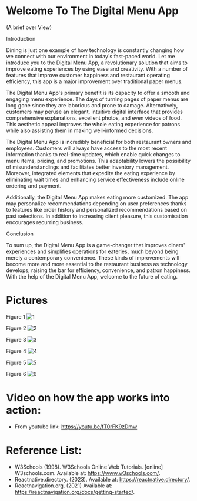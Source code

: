 
# Welcome To The Digital Menu App
(A brief over View)

Introduction

Dining is just one example of how technology is constantly changing how we connect with our environment in today's fast-paced world. Let me introduce you to the Digital Menu App, a revolutionary solution that aims to improve eating experiences by using ease and creativity. With a number of features that improve customer happiness and restaurant operating efficiency, this app is a major improvement over traditional paper menus.

The Digital Menu App's primary benefit is its capacity to offer a smooth and engaging menu experience. The days of turning pages of paper menus are long gone since they are laborious and prone to damage. Alternatively, customers may peruse an elegant, intuitive digital interface that provides comprehensive explanations, excellent photos, and even videos of food. This aesthetic appeal improves the whole eating experience for patrons while also assisting them in making well-informed decisions.

The Digital Menu App is incredibly beneficial for both restaurant owners and employees. Customers will always have access to the most recent information thanks to real-time updates, which enable quick changes to menu items, pricing, and promotions. This adaptability lowers the possibility of misunderstandings and facilitates better inventory management. Moreover, integrated elements that expedite the eating experience by eliminating wait times and enhancing service effectiveness include online ordering and payment.

Additionally, the Digital Menu App makes eating more customized. The app may personalize recommendations depending on user preferences thanks to features like order history and personalized recommendations based on past selections. In addition to increasing client pleasure, this customisation encourages recurring business.

Conclusion

To sum up, the Digital Menu App is a game-changer that improves diners' experiences and simplifies operations for eateries, much beyond being merely a contemporary convenience. These kinds of improvements will become more and more essential to the restaurant business as technology develops, raising the bar for efficiency, convenience, and patron happiness. With the help of the Digital Menu App, welcome to the future of eating.

# Pictures

Figure 1 
![1](https://github.com/user-attachments/assets/5dc925d7-7629-48af-a161-d9c861093f5d)


Figure 2
![2](https://github.com/user-attachments/assets/21b78cbf-de71-4e7e-92bf-a1608a43a7b8)



Figure 3 
![3](https://github.com/user-attachments/assets/6d6b6222-9ee3-4840-bf1c-f3ddbd428c7b)


Figure 4
![4](https://github.com/user-attachments/assets/97ac09ba-4300-459e-95e0-c4a88924636f)



Figure 5 
![5](https://github.com/user-attachments/assets/b66a9f16-e810-4861-9add-c1ebda61ceab)



Figure 6
![6](https://github.com/user-attachments/assets/6145c740-82b6-41eb-aaa5-8e979b44937b)


# Video on how the app works into action:
- From youtube link:
https://youtu.be/fT0rFK9zDmw

# Reference List:
- W3Schools (1998). W3Schools Online Web Tutorials. [online] W3schools.com. Available at: https://www.w3schools.com/.
- Reactnative.directory. (2023). Available at: https://reactnative.directory/.
- Reactnavigation.org. (2021) Available at: https://reactnavigation.org/docs/getting-started/. 

